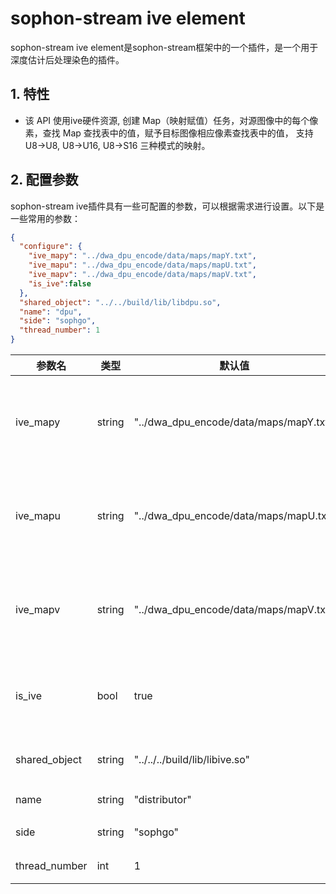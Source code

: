 # sophon-stream ive element


sophon-stream ive element是sophon-stream框架中的一个插件，是一个用于深度估计后处理染色的插件。

## 1. 特性
* 该 API 使用ive硬件资源, 创建 Map（映射赋值）任务，对源图像中的每个像素，查找 Map 查找表中的值，赋予目标图像相应像素查找表中的值， 支持 U8->U8, U8->U16, U8->S16 三种模式的映射。

## 2. 配置参数
sophon-stream ive插件具有一些可配置的参数，可以根据需求进行设置。以下是一些常用的参数：

```json
{
  "configure": {
    "ive_mapy": "../dwa_dpu_encode/data/maps/mapY.txt",
    "ive_mapu": "../dwa_dpu_encode/data/maps/mapU.txt",
    "ive_mapv": "../dwa_dpu_encode/data/maps/mapV.txt",
    "is_ive":false
  },
  "shared_object": "../../build/lib/libdpu.so",
  "name": "dpu",
  "side": "sophgo",
  "thread_number": 1
}
```

| 参数名        | 类型   | 默认值                                 | 说明                                 |
| ------------- | ------ | -------------------------------------- | ------------------------------------ |
| ive_mapy      | string | "../dwa_dpu_encode/data/maps/mapY.txt" | 给DPU结果进行染色的Y通道map文件      |
| ive_mapu      | string | "../dwa_dpu_encode/data/maps/mapU.txt" | 给DPU结果进行染色的U通道map文件      |
| ive_mapv      | string | "../dwa_dpu_encode/data/maps/mapV.txt" | 给DPU结果进行染色的V通道map文件      |
| is_ive        | bool   | true                                   | 选择是否对DPU结果进行染色            |
| shared_object | string | "../../../build/lib/libive.so"         | libive动态库路径                     |
| name          | string | "distributor"                          | element名称                          |
| side          | string | "sophgo"                               | 设备类型                             |
| thread_number | int    | 1                                      | 启动线程数                           |


